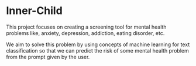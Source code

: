 # Inner-Child
This project focuses on creating a screening tool for mental health problems like, anxiety, depression, addiction, eating disorder, etc.

We aim to solve this problem by using concepts of machine learning for text classification so that we can predict the risk of some mental health problem from the prompt given by the user.
